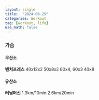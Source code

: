```yaml
---
layout: single
title:  "2024-06-25"
categories: Workout
tag: [workout, life]
use_math: false
---
```


### 가슴

#### 무산소
**벤치프레스**
40x12x2
50x8x2
60x4, 60x3
40x8

#### 유산소
**러닝머신**
1.3km/10min
2.6km/20min
